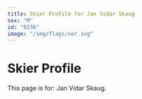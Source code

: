 ```yaml
---
title: Skier Profile for Jan Vidar Skaug
sex: "M"
id: "8236"
image: "/img/flags/nor.svg" 
---
```


# Skier Profile

This page is for: Jan Vidar Skaug.
    